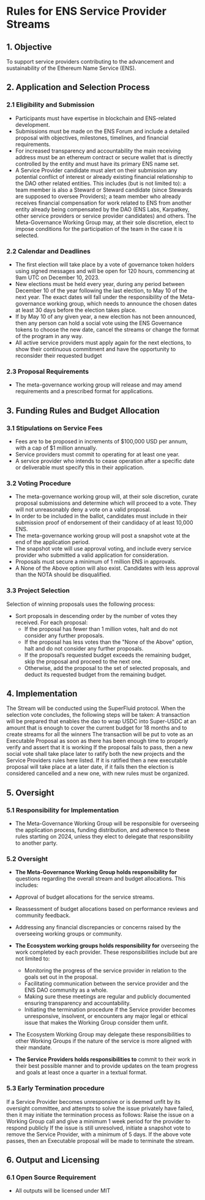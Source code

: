 # Rules for ENS Service Provider Streams

## 1. Objective
To support service providers contributing to the advancement and sustainability of the Ethereum Name Service (ENS).

## 2. Application and Selection Process
### 2.1 Eligibility and Submission
- Participants must have expertise in blockchain and ENS-related development.
- Submissions must be made on the ENS Forum and include a detailed proposal with objectives, milestones, timelines, and financial requirements.
- For increased transparency and accountability the main receiving address must be an ethereum contract or secure wallet that is directly controlled by the entity and must have its primary ENS name set.
- A Service Provider candidate must alert on their submission any potential conflict of interest or already existing financial relationship to the DAO other related entities. This includes (but is not limited to): a team member is also a Steward or Steward candidate (since Stewards are supposed to oversee Providers); a team member who already receives financial compensation for work related to ENS from another entity already being compensated by the DAO (ENS Labs, Karpatkey, other service providers or service provider candidates) and others. The Meta-Governance Working Group may, at their sole discretion, elect to impose conditions for the participation of the team in the case it is selected.

### 2.2 Calendar and Deadlines
- The first election will take place by a vote of governance token holders using signed messages and will be open for 120 hours, commencing at 9am UTC on December 10, 2023.
- New elections must be held every year, during any period between December 10 of the year following the last election, to May 10 of the next year. The exact dates will fall under the responsibility of the Meta-governance working group, which needs to announce the chosen dates at least 30 days before the election takes place.
- If by May 10 of any given year, a new election has not been announced, then any person can hold a social vote using the ENS Governance tokens to choose the new date, cancel the streams or change the format of the program in any way.
- All active service providers must apply again for the next elections, to show their continuous commitment and have the opportunity to reconsider their requested budget

### 2.3 Proposal Requirements
- The meta-governance working group will release and may amend requirements and a prescribed format for applications.

## 3. Funding Rules and Budget Allocation
### 3.1 Stipulations on Service Fees
- Fees are to be proposed in increments of $100,000 USD per annum, with a cap of $1 million annually.
 - Service providers must commit to operating for at least one year.
 - A service provider who intends to cease operation after a specific date or deliverable must specify this in their application.

### 3.2 Voting Procedure
- The meta-governance working group will, at their sole discretion, curate proposal submissions and determine which will proceed to a vote. They will not unreasonably deny a vote on a valid proposal. 
- In order to be included in the ballot, candidates must include in their submission proof of endorsement of their candidacy of at least 10,000 ENS.
- The meta-governance working group will post a snapshot vote at the end of the application period.
- The snapshot vote will use approval voting, and include every service provider who submitted a valid application for consideration.
- Proposals must secure a minimum of 1 million ENS in approvals.
- A None of the Above option will also exist. Candidates with less approval than the NOTA should be disqualified.

### 3.3 Project Selection
Selection of winning proposals uses the following process:
 - Sort proposals in descending order by the number of votes they received. For each proposal:
   - If the proposal has fewer than 1 million votes, halt and do not consider any further proposals.
   - If the proposal has less votes than the "None of the Above" option, halt and do not consider any further proposals.
   - If the proposal’s requested budget exceeds the remaining budget, skip the proposal and proceed to the next one.
   - Otherwise, add the proposal to the set of selected proposals, and deduct its requested budget from the remaining budget.


## 4. Implementation 

The Stream will be conducted using the SuperFluid protocol. When the selection vote concludes, the following steps will be taken:
A transaction will be prepared that enables the dao to wrap USDC into Super-USDC at an amount that is enough to cover the current budget for 18 months and to create streams for all the winners
The transaction will be put to vote as an Executable Proposal as soon as there has been enough time to properly verify and assert that it is working
If the proposal fails to pass, then a new social vote shall take place later to ratify both the new projects and the Service Providers rules here listed. If it is ratified then a new executable proposal will take place at a later date, if it fails then the election is considered cancelled and a new one, with new rules must be organized.

## 5. Oversight
### 5.1 Responsibility for Implementation
- The Meta-Governance Working Group will be responsible for overseeing the application process, funding distribution, and adherence to these rules starting on 2024, unless they elect to delegate that responsibility to another party.

### 5.2 Oversight
- **The Meta-Governance Working Group holds responsibility for** questions regarding the overall stream and budget allocations. This includes:
- Approval of budget allocations for the service streams.
- Reassessment of budget allocations based on performance reviews and community feedback.
- Addressing any financial discrepancies or concerns raised by the overseeing working groups or community.

- **The Ecosystem working groups holds responsibility for** overseeing the work completed by each provider. These responsibilities include but are not limited to:
  	- Monitoring the progress of the service provider in relation to the goals set out in the proposal.
  	- Facilitating communication between the service provider and the ENS DAO community as a whole.
	- Making sure these meetings are regular and publicly documented ensuring transparency and accountability.
  	- Initiating the termination procedure if the Service provider becomes unresponsive, insolvent, or encounters any major legal or ethical issue that makes the Working Group consider them unfit.
- The Ecosystem Working Group may delegate these responsibilities to other Working Groups if the nature of the service is more aligned with their mandate.

- **The Service Providers holds responsibilities to** commit to their work in their best possible manner and to provide updates on the team progress and goals at least once a quarter in a textual format.


### 5.3 Early Termination procedure
If a Service Provider becomes unresponsive or is deemed unfit by its oversight committee, and attempts to solve the issue privately have failed, then it may initiate the termination process as follows:
Raise the issue on a Working Group call and give a minimum 1 week period for the provider to respond publicly
If the issue is still unresolved, initiate a snapshot vote to remove the Service Provider, with a minimum of 5 days.
If the above vote passes, then an Executable proposal will be made to terminate the stream.

## 6. Output and Licensing
### 6.1 Open Source Requirement
- All outputs will be licensed under MIT
